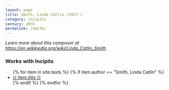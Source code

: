 ```yaml
---
layout: page
title: Smith, Linda Catlin (1957-)
category: incipits
century: 20th
permalink: /smith/
---
```


*Learn more about this composer at <a href="https://en.wikipedia.org/wiki/Linda_Catlin_Smith" target="_blank">https://en.wikipedia.org/wiki/Linda_Catlin_Smith</a>*
<br/>

### Works with Incipits
<ul class="texts">
    {% for item in site.texts %}
      {% if item.author == "Smith, Linda Catlin" %}
          <li class="text-title">
          <a href="{{ site.baseurl }}{{ item.url }}">
        {{ item.title }}
              </a>
    </li>
      {% endif %}
    {% endfor %}
</ul>